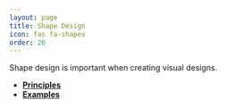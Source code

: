 ```yaml
---
layout: page
title: Shape Design
icon: fas fa-shapes
order: 20
---
```


Shape design is important when creating visual designs.

* [**Principles**](/shape-design/principles)
* [**Examples**](/shape-design/examples)